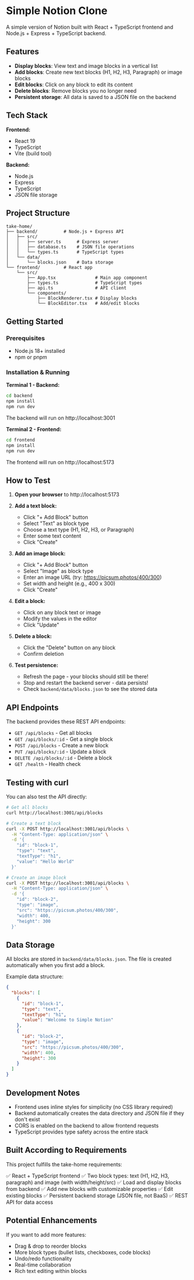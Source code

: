 # Simple Notion Clone

A simple version of Notion built with React + TypeScript frontend and Node.js + Express + TypeScript backend.

## Features

- **Display blocks**: View text and image blocks in a vertical list
- **Add blocks**: Create new text blocks (H1, H2, H3, Paragraph) or image blocks
- **Edit blocks**: Click on any block to edit its content
- **Delete blocks**: Remove blocks you no longer need
- **Persistent storage**: All data is saved to a JSON file on the backend

## Tech Stack

**Frontend:**
- React 19
- TypeScript
- Vite (build tool)

**Backend:**
- Node.js
- Express
- TypeScript
- JSON file storage

## Project Structure

```
take-home/
├── backend/          # Node.js + Express API
│   ├── src/
│   │   ├── server.ts      # Express server
│   │   ├── database.ts    # JSON file operations
│   │   └── types.ts       # TypeScript types
│   └── data/
│       └── blocks.json    # Data storage
└── frontend/         # React app
    └── src/
        ├── App.tsx               # Main app component
        ├── types.ts              # TypeScript types
        ├── api.ts                # API client
        └── components/
            ├── BlockRenderer.tsx # Display blocks
            └── BlockEditor.tsx   # Add/edit blocks
```

## Getting Started

### Prerequisites

- Node.js 18+ installed
- npm or pnpm

### Installation & Running

**Terminal 1 - Backend:**
```bash
cd backend
npm install
npm run dev
```

The backend will run on http://localhost:3001

**Terminal 2 - Frontend:**
```bash
cd frontend
npm install
npm run dev
```

The frontend will run on http://localhost:5173

## How to Test

1. **Open your browser** to http://localhost:5173

2. **Add a text block:**
   - Click "+ Add Block" button
   - Select "Text" as block type
   - Choose a text type (H1, H2, H3, or Paragraph)
   - Enter some text content
   - Click "Create"

3. **Add an image block:**
   - Click "+ Add Block" button
   - Select "Image" as block type
   - Enter an image URL (try: https://picsum.photos/400/300)
   - Set width and height (e.g., 400 x 300)
   - Click "Create"

4. **Edit a block:**
   - Click on any block text or image
   - Modify the values in the editor
   - Click "Update"

5. **Delete a block:**
   - Click the "Delete" button on any block
   - Confirm deletion

6. **Test persistence:**
   - Refresh the page - your blocks should still be there!
   - Stop and restart the backend server - data persists!
   - Check `backend/data/blocks.json` to see the stored data

## API Endpoints

The backend provides these REST API endpoints:

- `GET /api/blocks` - Get all blocks
- `GET /api/blocks/:id` - Get a single block
- `POST /api/blocks` - Create a new block
- `PUT /api/blocks/:id` - Update a block
- `DELETE /api/blocks/:id` - Delete a block
- `GET /health` - Health check

## Testing with curl

You can also test the API directly:

```bash
# Get all blocks
curl http://localhost:3001/api/blocks

# Create a text block
curl -X POST http://localhost:3001/api/blocks \
  -H "Content-Type: application/json" \
  -d '{
    "id": "block-1",
    "type": "text",
    "textType": "h1",
    "value": "Hello World"
  }'

# Create an image block
curl -X POST http://localhost:3001/api/blocks \
  -H "Content-Type: application/json" \
  -d '{
    "id": "block-2",
    "type": "image",
    "src": "https://picsum.photos/400/300",
    "width": 400,
    "height": 300
  }'
```

## Data Storage

All blocks are stored in `backend/data/blocks.json`. The file is created automatically when you first add a block.

Example data structure:
```json
{
  "blocks": [
    {
      "id": "block-1",
      "type": "text",
      "textType": "h1",
      "value": "Welcome to Simple Notion"
    },
    {
      "id": "block-2",
      "type": "image",
      "src": "https://picsum.photos/400/300",
      "width": 400,
      "height": 300
    }
  ]
}
```

## Development Notes

- Frontend uses inline styles for simplicity (no CSS library required)
- Backend automatically creates the data directory and JSON file if they don't exist
- CORS is enabled on the backend to allow frontend requests
- TypeScript provides type safety across the entire stack

## Built According to Requirements

This project fulfills the take-home requirements:

✅ React + TypeScript frontend
✅ Two block types: text (H1, H2, H3, paragraph) and image (with width/height/src)
✅ Load and display blocks from backend
✅ Add new blocks with customizable properties
✅ Edit existing blocks
✅ Persistent backend storage (JSON file, not BaaS)
✅ REST API for data access

## Potential Enhancements

If you want to add more features:
- Drag & drop to reorder blocks
- More block types (bullet lists, checkboxes, code blocks)
- Undo/redo functionality
- Real-time collaboration
- Rich text editing within blocks
